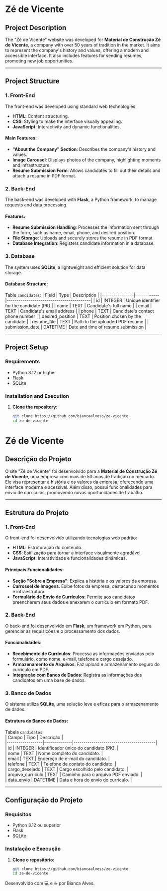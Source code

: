 # Zé de Vicente

## Project Description
The "Zé de Vicente" website was developed for **Material de Construção Zé de Vicente**, a company with over 50 years of tradition in the market. It aims to represent the company's history and values, offering a modern and accessible interface. It also includes features for sending resumes, promoting new job opportunities.

---

## Project Structure

### **1. Front-End**
The front-end was developed using standard web technologies:
- **HTML**: Content structuring.
- **CSS**: Styling to make the interface visually appealing.
- **JavaScript**: Interactivity and dynamic functionalities.

#### Main Features:
- **"About the Company" Section**: Describes the company's history and values.
- **Image Carousel**: Displays photos of the company, highlighting moments and infrastructure.
- **Resume Submission Form**: Allows candidates to fill out their details and attach a resume in PDF format.

### **2. Back-End**
The back-end was developed with **Flask**, a Python framework, to manage requests and data processing.

#### Features:
- **Resume Submission Handling**: Processes the information sent through the form, such as name, email, phone, and desired position.
- **File Storage**: Uploads and securely stores the resume in PDF format.
- **Database Integration**: Registers candidate information in a database.

### **3. Database**
The system uses **SQLite**, a lightweight and efficient solution for data storage.

#### Database Structure:
Table `candidates`:
| Field          | Type       | Description                              |
|----------------|------------|------------------------------------------|
| id             | INTEGER    | Unique identifier for the candidate (PK) |
| name           | TEXT       | Candidate's full name                    |
| email          | TEXT       | Candidate's email address                |
| phone          | TEXT       | Candidate's contact phone number         |
| desired_position | TEXT     | Position chosen by the candidate         |
| resume_file    | TEXT       | Path to the uploaded PDF resume          |
| submission_date | DATETIME  | Date and time of resume submission       |

---

## Project Setup

### **Requirements**
- Python 3.12 or higher
- Flask
- SQLite

### **Installation and Execution**
1. **Clone the repository:**
   ```bash
   git clone https://github.com/biancaalvess/ze-vicente
   cd ze-de-vicente


# Zé de Vicente  

## Descrição do Projeto  
O site "Zé de Vicente" foi desenvolvido para a **Material de Construção Zé de Vicente**, uma empresa com mais de 50 anos de tradição no mercado. Ele visa representar a história e os valores da empresa, oferecendo uma interface moderna e acessível. Além disso, possui funcionalidades para envio de currículos, promovendo novas oportunidades de trabalho.

---

## Estrutura do Projeto  

### **1. Front-End**  
O front-end foi desenvolvido utilizando tecnologias web padrão:  
- **HTML**: Estruturação do conteúdo.  
- **CSS**: Estilização para tornar a interface visualmente agradável.  
- **JavaScript**: Interatividade e funcionalidades dinâmicas.

#### Principais Funcionalidades:
- **Seção "Sobre a Empresa"**: Explica a história e os valores da empresa.  
- **Carrossel de Imagens**: Exibe fotos da empresa, destacando momentos e infraestrutura.  
- **Formulário de Envio de Currículos**: Permite aos candidatos preencherem seus dados e anexarem o currículo em formato PDF.  

### **2. Back-End**  
O back-end foi desenvolvido em **Flask**, um framework em Python, para gerenciar as requisições e o processamento dos dados.  

#### Funcionalidades:
- **Recebimento de Currículos**: Processa as informações enviadas pelo formulário, como nome, e-mail, telefone e cargo desejado.  
- **Armazenamento de Arquivos**: Faz upload e armazenamento seguro do currículo em PDF.  
- **Integração com Banco de Dados**: Registra as informações dos candidatos em uma base de dados.  

### **3. Banco de Dados**  
O sistema utiliza **SQLite**, uma solução leve e eficaz para o armazenamento de dados.  

#### Estrutura do Banco de Dados:  
Tabela `candidatos`:  
| Campo           | Tipo         | Descrição                               |  
|------------------|--------------|-----------------------------------------|  
| id              | INTEGER      | Identificador único do candidato (PK). |  
| nome            | TEXT         | Nome completo do candidato.            |  
| email           | TEXT         | Endereço de e-mail do candidato.       |  
| telefone        | TEXT         | Telefone de contato do candidato.      |  
| cargo_desejado  | TEXT         | Cargo escolhido pelo candidato.        |  
| arquivo_curriculo | TEXT       | Caminho para o arquivo PDF enviado.    |  
| data_envio      | DATETIME     | Data e hora do envio do currículo.     |  

---

## Configuração do Projeto  

### **Requisitos**  
- Python 3.12 ou superior  
- Flask  
- SQLite  

### **Instalação e Execução**  
1. **Clone o repositório:**  
   ```bash
   git clone https://github.com/biancaalvess/ze-vicente
   cd ze-de-vicente


Desenvolvido com 💻 e ☕ por Bianca Alves.


